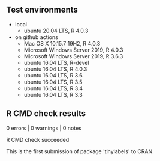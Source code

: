 
## Test environments

- local
    - ubuntu 20.04 LTS, R 4.0.3
- on github actions
    - Mac OS X 10.15.7 19H2, R 4.0.3
    - Microsoft Windows Server 2019, R 4.0.3
    - Microsoft Windows Server 2019, R 3.6.3
    - ubuntu 16.04 LTS, R-devel
    - ubuntu 16.04 LTS, R 4.0.3
    - ubuntu 16.04 LTS, R 3.6
    - ubuntu 16.04 LTS, R 3.5
    - ubuntu 16.04 LTS, R 3.4
    - ubuntu 16.04 LTS, R 3.3

## R CMD check results

0 errors | 0 warnings | 0 notes

R CMD check succeeded

This is the first submission of package 'tinylabels' to CRAN.
